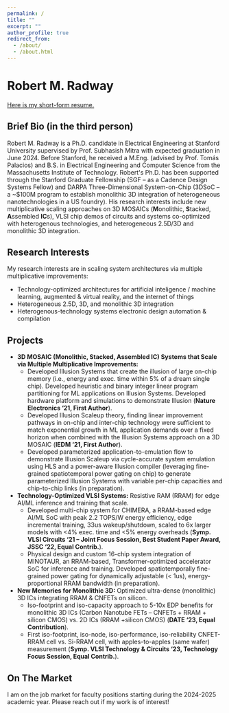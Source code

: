 ```yaml
---
permalink: /
title: ""
excerpt: ""
author_profile: true
redirect_from: 
  - /about/
  - /about.html
---
```


# Robert M. Radway

[Here is my short-form resume.](../files/Radway_RM_Resume.pdf)

Brief Bio (in the third person)
------------
Robert M. Radway is a Ph.D. candidate in Electrical Engineering at Stanford University supervised by Prof. Subhasish Mitra with expected graduation in June 2024. Before Stanford, he received a M.Eng. (advised by Prof. Tomás Palacios) and B.S. in Electrical Engineering and Computer Science from the Massachusetts Institute of Technology. Robert's Ph.D. has been supported through the Stanford Graduate Fellowship (SGF – as a Cadence Design Systems Fellow) and DARPA Three-Dimensional System-on-Chip (3DSoC – a ~$100M program to establish monolithic 3D integration of heterogeneous nanotechnologies in a US foundry). His research interests include new multiplicative scaling approaches on 3D MOSAICs (**M**onolithic, **S**tacked, **A**ssembled **IC**s), VLSI chip demos of circuits and systems co-optimized with heterogenous technologies, and heterogeneous 2.5D/3D and monolithic 3D integration. 

Research Interests
--------------
My research interests are in scaling system architectures via multiple multiplicative improvements:
  * Technology-optimized architectures for artificial inteligence / machine learning, augmented & virtual reality, and the internet of things
  * Heterogeneous 2.5D, 3D, and monolithic 3D integration
  * Heterogenous-technology systems electronic design automation & compilation

Projects
--------
* **3D MOSAIC (Monolithic, Stacked, Assembled IC) Systems that Scale via Multiple Multiplicative Improvements:**
  * Developed Illusion Systems that create the illusion of large on-chip memory (i.e., energy and exec. time within 5% of a dream single chip). Developed heuristic and binary integer linear program partitioning for ML applications on Illusion Systems. Developed hardware platform and simulations to demonstrate Illusion (**Nature Electronics ‘21, First Author**).
  * Developed Illusion Scaleup theory, finding linear improvement pathways in on-chip and inter-chip technology were sufficient to match exponential growth in ML application demands over a fixed horizon when combined with the Illusion Systems approach on a 3D MOSAIC (**IEDM ‘21, First Author**).
  * Developed parameterized application-to-emulation flow to demonstrate Illusion Scaleup via cycle-accurate system emulation using HLS and a power-aware Illusion compiler (leveraging fine-grained spatiotemporal power gating on chip) to generate parameterized Illusion Systems with variable per-chip capacities and chip-to-chip links (in preparation).
* **Technology-Optimized VLSI Systems:** Resistive RAM (RRAM) for edge AI/ML inference and training that scale.
  * Developed multi-chip system for CHIMERA, a RRAM-based edge AI/ML SoC with peak 2.2 TOPS/W energy efficiency, edge incremental training, 33us wakeup/shutdown, scaled to 6x larger models with <4% exec. time and <5% energy overheads (**Symp. VLSI Circuits ‘21 – Joint Focus Session, Best Student Paper Award, JSSC ‘22, Equal Contrib.**).
  * Physical design and custom 16-chip system integration of MINOTAUR, an RRAM-based, Transformer-optimized accelerator SoC for inference and training. Developed spatiotemporally fine-grained power gating for dynamically adjustable (< 1us), energy-proportional RRAM bandwidth (in preparation).
* **New Memories for Monolithic 3D:** Optimized ultra-dense (monolithic) 3D ICs integrating RRAM & CNFETs on silicon.
  * Iso-footprint and iso-capacity approach to 5-10x EDP benefits for monolithic 3D ICs (Carbon Nanotube FETs – CNFETs + RRAM + silicon CMOS) vs. 2D ICs (RRAM +silicon CMOS) (**DATE ‘23, Equal Contribution**).
  * First iso-footprint, iso-node, iso-performance, iso-reliability CNFET-RRAM cell vs. Si-RRAM cell, with apples-to-apples (same wafer) measurement (**Symp. VLSI Technology & Circuits ‘23, Technology Focus Session, Equal Contrib.**).

On The Market
-------------
I am on the job market for faculty positions starting during the 2024-2025 academic year. Please reach out if my work is of interest!
